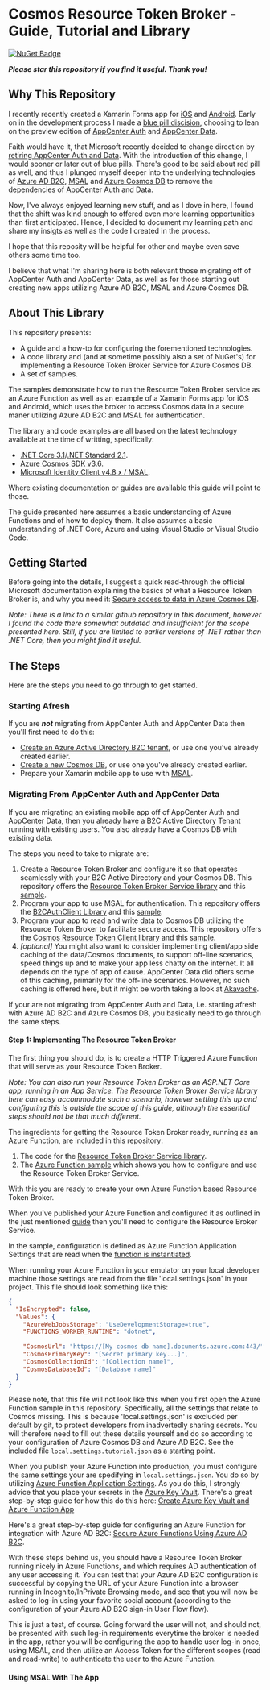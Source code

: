 # Cosmos Resource Token Broker - Guide, Tutorial and Library

[![NuGet Badge](https://buildstats.info/nuget/Plugin.SegmentedControl.Netstandard)](https://www.nuget.org/packages/Plugin.SegmentedControl.Netstandard/)

***Please star this repository if you find it useful. Thank you!***

## Why This Repository

I recently recently created a Xamarin Forms app for [iOS](https://apps.apple.com/us/app/1iveowl-expenses/id1457905006) and [Android](https://play.google.com/store/apps/details?id=com.x1iveowl.myeasyexpense). Early on in the development process I made a [blue pill discision](https://en.wikipedia.org/wiki/Red_pill_and_blue_pill), choosing to lean on the preview edition of [AppCenter Auth](https://docs.microsoft.com/en-us/appcenter/auth/#how-auth-works) and [AppCenter Data](https://docs.microsoft.com/en-us/appcenter/data/).

Faith would have it, that Microsoft recently decided to change direction by [retiring AppCenter Auth and Data](https://devblogs.microsoft.com/appcenter/app-center-mbaas-retirement/). With the introduction of this change, I would sooner or later out of blue pills. There's good to be said about red pill as well, and thus I plunged myself deeper into the underlying technologies of [Azure AD B2C](https://docs.microsoft.com/en-us/azure/active-directory-b2c/overview), [MSAL](https://docs.microsoft.com/en-us/azure/active-directory/develop/msal-overview) and [Azure Cosmos DB](https://docs.microsoft.com/en-us/azure/cosmos-db/introduction) to remove the dependencies of AppCenter Auth and Data.

Now, I've always enjoyed learning new stuff, and as I dove in here, I found that the shift was kind enough to offered even more learning opportunities than first anticipated. Hence, I decided to document my learning path and share my insigts as well as the code I created in the process.

I hope that this reposity will be helpful for other and maybe even save others some time too. 

I believe that what I'm sharing here is both relevant those migrating off of AppCenter Auth and AppCenter Data, as well as for those starting out creating new apps utilizing Azure AD B2C, MSAL and Azure Cosmos DB.

## About This Library

This repository presents:

- A guide and a how-to for configuring the forementioned technologies.
- A code library and (and at sometime possibly also a set of NuGet's) for implementing a Resource Token Broker Service for Azure Cosmos DB.
- A set of samples.

The samples demonstrate how to run the Resource Token Broker service as an Azure Function as well as an example of a Xamarin Forms app for iOS and Android, which uses the broker to access Cosmos data in a secure maner utilizing Azure AD B2C and MSAL for authentication.

The library and code examples are all based on the latest technology available at the time of writting, specifically:

- [.NET Core 3.1](https://devblogs.microsoft.com/dotnet/announcing-net-core-3-1/)/[.NET Standard 2.1](https://devblogs.microsoft.com/dotnet/announcing-net-standard-2-1/).
- [Azure Cosmos SDK v3.6](https://azure.microsoft.com/en-us/blog/new-for-developers-azure-cosmos-db-net-sdk-v3-now-available/).
- [Microsoft Identity Client v4.8.x / MSAL](https://github.com/AzureAD/microsoft-authentication-library-for-dotnet/wiki/msal-net-4). 

Where existing documentation or guides are available this guide will point to those.

The guide presented here assumes a basic understanding of Azure Functions and of how to deploy them. It also assumes a basic understanding of .NET Core, Azure and using Visual Studio or Visual Studio Code.

## Getting Started

Before going into the details, I suggest a quick read-through the official Microsoft documentation explaining the basics of what a Resource Token Broker is, and why you need it: [Secure access to data in Azure Cosmos DB](https://docs.microsoft.com/en-us/azure/cosmos-db/secure-access-to-data). 

*Note: There is a link to a similar github repository in this document, however I found the code there somewhat outdated and insufficient for the scope presented here. Still, if you are limited to earlier versions of .NET rather than .NET Core, then you might find it useful.*

## The Steps

Here are the steps you need to go through to get started.

### Starting Afresh

If you are ***not*** migrating from AppCenter Auth and AppCenter Data then you'll first need to do this:

- [Create an Azure Active Directory B2C tenant](https://docs.microsoft.com/en-us/azure/active-directory-b2c/tutorial-create-tenant), or use one you've already created earlier.
- [Create a new Cosmos DB](https://docs.microsoft.com/bs-latn-ba/azure/cosmos-db/create-cosmosdb-resources-portal), or use one you've already created earlier.
- Prepare your Xamarin mobile app to use with [MSAL](https://github.com/Azure-Samples/active-directory-xamarin-native-v2).


### Migrating From AppCenter Auth and AppCenter Data

If you are migrating an existing mobile app off of AppCenter Auth and AppCenter Data, then you already have a B2C Active Directory Tenant running with existing users. You also already have a Cosmos DB with existing data. 

The steps you need to take to migrate are:

1. Create a Resource Token Broker and configure it so that operates seamlessly with your B2C Active Directory and your Cosmos DB. This repository offers the [Resource Token Broker Service library](https://github.com/1iveowl/CosmosResourceTokenBroker/tree/master/src/main/CosmosResourceTokenBroker) and this [sample](https://github.com/1iveowl/CosmosResourceTokenBroker/tree/master/src/sample/broker/AzureFunction.Broker).
2. Program your app to use MSAL for authentication. This repository offers the [B2CAuthClient Library](https://github.com/1iveowl/CosmosResourceTokenBroker/tree/master/src/main/B2CAuthClient) and this [sample](https://github.com/1iveowl/CosmosResourceTokenBroker/tree/master/src/sample/client/XamarinForms.Client).
3. Program your app to read and write data to Cosmos DB utilizing the Resource Token Broker to facilitate secure access. This repository offers the [Cosmos Resource Token Client library](https://github.com/1iveowl/CosmosResourceTokenBroker/tree/master/src/main/CosmosResourceTokenClient) and this [sample](https://github.com/1iveowl/CosmosResourceTokenBroker/tree/master/src/sample/client/XamarinForms.Client).
4. *[optional]* You might also want to consider implementing client/app side caching of the data/Cosmos documents, to support off-line scenarios, speed things up and to make your app less chatty on the internet. It all depends on the type of app of cause. AppCenter Data did offers some of this caching, primarily for the off-line scenarios. However, no such caching is offered here, but it might be worth taking a look at [Akavache](https://github.com/reactiveui/Akavache).

If your are not migrating from AppCenter Auth and Data, i.e. starting afresh with Azure AD B2C and Azure Cosmos DB, you basically need to go through the same steps.

#### Step 1: Implementing The Resource Token Broker

The first thing you should do, is to create a HTTP Triggered Azure Function that will serve as your Resource Token Broker. 

*Note: You can also run your Resource Token Broker as an ASP.NET Core app, running in an App Service. The Resource Token Broker Service library here can easy accommodate such a scenario, however setting this up and configuring this is outside the scope of this guide, although the essential steps should not be that much different.*

The ingredients for getting the Resource Token Broker ready, running as an Azure Function, are included in this repository:

1.  The code for the [Resource Token Broker Service library](https://github.com/1iveowl/CosmosResourceTokenBroker/tree/master/src/main/CosmosResourceTokenBroker).
2.  The [Azure Function sample](https://github.com/1iveowl/CosmosResourceTokenBroker/tree/master/src/sample/broker/AzureFunction.Broker) which shows you how to configure and use the Resource Token Broker Service.

With this you are ready to create your own Azure Function based Resource Token Broker. 

When you've published your Azure Function and configured it as outlined in the just mentioned [guide](https://github.com/1iveowl/CosmosResourceTokenBroker/blob/6f043ceb5c436e131f32d76256ab6caa508ec4f5/src/sample/broker/AzureFunction.Broker/CosmosResourceTokenBroker.cs#L23) then you'll need to configure the Resource Broker Service. 

In the sample, configuration is defined as Azure Function Application Settings that are read when the [function is instantiated](https://github.com/1iveowl/CosmosResourceTokenBroker/blob/6f043ceb5c436e131f32d76256ab6caa508ec4f5/src/sample/broker/AzureFunction.Broker/CosmosResourceTokenBroker.cs#L26). 

When running your Azure Function in your emulator on your local developer machine those settings are read from the file 'local.settings.json' in your project. This file should look something like this: 

```json
{
  "IsEncrypted": false,
  "Values": {
    "AzureWebJobsStorage": "UseDevelopmentStorage=true",
    "FUNCTIONS_WORKER_RUNTIME": "dotnet",
    
    "CosmosUrl": "https://[My cosmos db name].documents.azure.com:443/",
    "CosmosPrimaryKey": "[Secret primary key...]",
    "CosmosCollectionId": "[Collection name]",
    "CosmosDatabaseId": "[Database name]"
  }
}
```

Please note, that this file will not look like this when you first open the Azure Function sample in this repository. Specifically, all the settings that relate to Cosmos missing. This is because 'local.settings.json' is excluded per default by git, to protect developers from inadvertedly sharing secrets. You will therefore need to fill out these details yourself and do so according to your configuration of Azure Cosmos DB and Azure AD B2C. See the included file `local.settings.tutorial.json` as a starting point.

When you publish your Azure Function into production, you must configure the same settings your are spedifying in `local.settings.json`. You do so by utilizing [Azure Function Application Settings](https://medium.com/awesome-azure/azure-reading-application-settings-in-azure-functions-asp-net-core-1dea56cf67cf). As you do this, I strongly advice that you place your secrets in the [Azure Key Vault](https://azure.microsoft.com/en-us/services/key-vault/). There's a great step-by-step guide for how this do this here: [Create Azure Key Vault and Azure Function App](https://daniel-krzyczkowski.github.io/Integrate-Key-Vault-Secrets-With-Azure-Functions/)

Here's a great step-by-step guide for configuring an Azure Function for integration with Azure AD B2C: [Secure Azure Functions Using Azure AD B2C](https://medium.com/@ravindraa/secure-azure-functions-using-azure-ad-b2c-986e4ad07c6c). 

With these steps behind us, you should have a Resource Token Broker running nicely in Azure Functions, and which requires AD authentication of any user accessing it. You can test that your Azure AD B2C configuration is successful by copying the URL of your Azure Function into a browser running in Incognito/InPrivate Browsing mode, and see that you will now be asked to log-in using your favorite social account (according to the configuration of your Azure AD B2C sign-in User Flow flow). 

This is just a test, of course. Going forward the user will not, and should not, be presented with such log-in requirements everytime the broker is needed in the app, rather you will be configuring the app to handle user log-in once, using MSAL, and then utilize an Access Token for the different scopes (read and read-write) to authenticate the user to the Azure Function.

#### Using MSAL With The App
